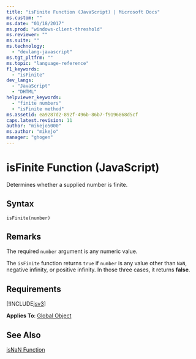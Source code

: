 ```yaml
---
title: "isFinite Function (JavaScript) | Microsoft Docs"
ms.custom: ""
ms.date: "01/18/2017"
ms.prod: "windows-client-threshold"
ms.reviewer: ""
ms.suite: ""
ms.technology: 
  - "devlang-javascript"
ms.tgt_pltfrm: ""
ms.topic: "language-reference"
f1_keywords: 
  - "isFinite"
dev_langs: 
  - "JavaScript"
  - "DHTML"
helpviewer_keywords: 
  - "finite numbers"
  - "isFinite method"
ms.assetid: ea9287d2-892f-496b-86b7-f9196868d5cf
caps.latest.revision: 11
author: "mikejo5000"
ms.author: "mikejo"
manager: "ghogen"
---
```

# isFinite Function (JavaScript)
Determines whether a supplied number is finite.  
  
## Syntax  
  
```  
isFinite(number)   
```  
  
## Remarks  
 The required `number` argument is any numeric value.  
  
 The `isFinite` function returns `true` if `number` is any value other than `NaN`, negative infinity, or positive infinity. In those three cases, it returns **false**.  
  
## Requirements  
 [!INCLUDE[jsv3](../../javascript/reference/includes/jsv3-md.md)]  
  
 **Applies To**: [Global Object](../../javascript/reference/global-object-javascript.md)  
  
## See Also  
 [isNaN Function](../../javascript/reference/isnan-function-javascript.md)